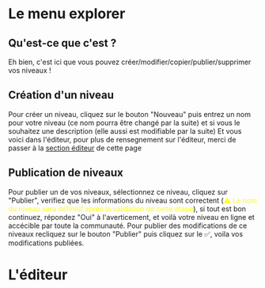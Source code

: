 <!-- TITLE: 4.2. Explorer -->
<!-- SUBTITLE: Le menu explorer, l'éditeur, attention gros chapitre :) -->

# Le menu explorer
## Qu'est-ce que c'est ?
Eh bien, c'est ici que vous pouvez créer/modifier/copier/publier/supprimer vos niveaux !

## Création d'un niveau
Pour créer un niveau, cliquez sur le bouton "Nouveau" puis entrez un nom pour votre niveau (ce nom pourra être changé par la suite) et si vous le souhaitez une description (elle aussi est modifiable par la suite)
Et vous voici dans l'éditeur, pour plus de rensegnement sur l'éditeur, merci de passer à la [section éditeur](#lediteur) de cette page

## Publication de niveaux
Pour publier un de vos niveaux, sélectionnez ce niveau, cliquez sur "Publier", verifiez que les informations du niveau sont correctent (<span style="color:yellow;">:warning: Le nom du niveau sera définitif après la validation de cette étape</span>), si tout est bon continuez, répondez "Oui" à l'averticement, et voilà votre niveau en ligne et accécible par toute la communauté. Pour publier des modifications de ce niveaux recliquez sur le bouton "Publier" puis cliquez sur le  :white_check_mark:, voila vos modifications publiées.

# L'éditeur